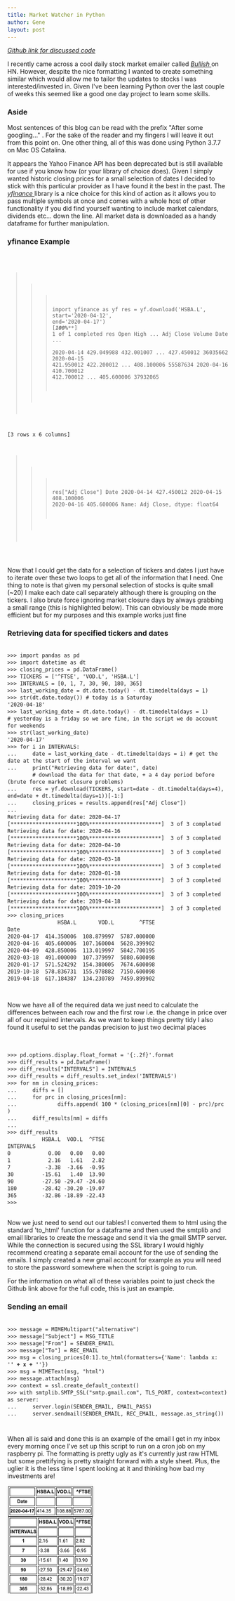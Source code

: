 ```yaml
---
title: Market Watcher in Python
author: Gene
layout: post
---
```


[ *Github link for discussed code* ](https://github.com/Phrax112/MarketWatcher)

I recently came across a cool daily stock market emailer called [ *Bullish* ](https://bullish.email/) on HN. However, despite the nice formatting I wanted to create something similar which would allow me to tailor the updates to stocks I was interested/invested in. Given I've been learning Python over the last couple of weeks this seemed like a good one day project to learn some skills.

<h3>Aside</h3>
Most sentences of this blog can be read with the prefix "After some googling..." . For the sake of the reader and my fingers I will leave it out from this point on. One other thing, all of this was done using Python 3.7.7 on Mac OS Catalina.

It appears the Yahoo Finance API has been deprecated but is still available for use if you know how (or your library of choice does). Given I simply wanted historic closing prices for a small selection of dates I decided to stick with this particular provider as I have found it the best in the past. The [ *yfinance* ](https://pypi.org/project/yfinance/) library is a nice choice for this kind of action as it allows you to pass multiple symbols at once and comes with a whole host of other functionality if you did find yourself wanting to include market calendars, dividends etc... down the line. All market data is downloaded as a handy dataframe for further manipulation.

<h3>yfinance Example</h3>
<pre><code>

>>> import yfinance as yf
>>> res = yf.download('HSBA.L', start='2020-04-12', end='2020-04-17')
[*********************100%***********************]  1 of 1 completed
>>> res
                  Open        High  ...   Adj Close    Volume
Date                                ...                      
2020-04-14  429.049988  432.001007  ...  427.450012  36035662
2020-04-15  421.950012  422.200012  ...  408.100006  55587634
2020-04-16  410.700012  412.700012  ...  405.600006  37932065

[3 rows x 6 columns]
>>> res["Adj Close"]
Date
2020-04-14    427.450012
2020-04-15    408.100006
2020-04-16    405.600006
Name: Adj Close, dtype: float64

</code></pre>

Now that I could get the data for a selection of tickers and dates I just have to iterate over these two loops to get all of the information that I need. One thing to note is that given my personal selection of stocks is quite small (~20) I make each date call separately although there is grouping on the tickers. I also brute force ignoring market closure days by always grabbing a small range (this is highlighted below). This can obviously be made more efficient but for my purposes and this example works just fine

<h3>Retrieving data for specified tickers and dates</h3>
<pre><code>
>>> import pandas as pd
>>> import datetime as dt
>>> closing_prices = pd.DataFrame()
>>> TICKERS = ['^FTSE', 'VOD.L', 'HSBA.L']
>>> INTERVALS = [0, 1, 7, 30, 90, 180, 365]
>>> last_working_date = dt.date.today() - dt.timedelta(days = 1)
>>> str(dt.date.today()) # today is a Saturday
'2020-04-18'
>>> last_working_date = dt.date.today() - dt.timedelta(days = 1)
# yesterday is a friday so we are fine, in the script we do account for weekends
>>> str(last_working_date)
'2020-04-17'
>>> for i in INTERVALS:
...     date = last_working_date - dt.timedelta(days = i) # get the date at the start of the interval we want
...     print("Retrieving data for date:", date)
        # download the data for that date, + a 4 day period before (brute force market closure problems)
...     res = yf.download(TICKERS, start=date - dt.timedelta(days=4), end=date + dt.timedelta(days=1))[-1:]
...     closing_prices = results.append(res["Adj Close"])
...
Retrieving data for date: 2020-04-17
[*********************100%***********************]  3 of 3 completed
Retrieving data for date: 2020-04-16
[*********************100%***********************]  3 of 3 completed
Retrieving data for date: 2020-04-10
[*********************100%***********************]  3 of 3 completed
Retrieving data for date: 2020-03-18
[*********************100%***********************]  3 of 3 completed
Retrieving data for date: 2020-01-18
[*********************100%***********************]  3 of 3 completed
Retrieving data for date: 2019-10-20
[*********************100%***********************]  3 of 3 completed
Retrieving data for date: 2019-04-18
[*********************100%***********************]  3 of 3 completed
>>> closing_prices
                HSBA.L       VOD.L        ^FTSE
Date                                           
2020-04-17  414.350006  108.879997  5787.000000
2020-04-16  405.600006  107.160004  5628.399902
2020-04-09  428.850006  113.019997  5842.700195
2020-03-18  491.000000  107.379997  5080.600098
2020-01-17  571.524292  154.380005  7674.600098
2019-10-18  578.836731  155.978882  7150.600098
2019-04-18  617.184387  134.230789  7459.899902

</code></pre>

Now we have all of the required data we just need to calculate the differences between each row and the first row i.e. the change in price over all of our required intervals. As we want to keep things pretty tidy I also found it useful to set the pandas precision to just two decimal places

<pre><code>

>>> pd.options.display.float_format = '{:.2f}'.format
>>> diff_results = pd.DataFrame()
>>> diff_results["INTERVALS"] = INTERVALS
>>> diff_results = diff_results.set_index('INTERVALS')
>>> for nm in closing_prices:
...     diffs = []
...     for prc in closing_prices[nm]:
...             diffs.append( 100 * (closing_prices[nm][0] - prc)/prc )
...     diff_results[nm] = diffs
...
>>> diff_results
           HSBA.L  VOD.L  ^FTSE
INTERVALS                      
0            0.00   0.00   0.00
1            2.16   1.61   2.82
7           -3.38  -3.66  -0.95
30         -15.61   1.40  13.90
90         -27.50 -29.47 -24.60
180        -28.42 -30.20 -19.07
365        -32.86 -18.89 -22.43
>>>

</code></pre>

Now we just need to send out our tables! I converted them to html using the standard 'to_html' function for a dataframe and then used the smtplib and email libraries to create the message and send it via the gmail SMTP server. While the connection is secured using the SSL library I would highly recommend creating a separate email account for the use of sending the emails. I simply created a new gmail account for example as you will need to store the password somewhere when the script is going to run.

For the information on what all of these variables point to just check the Github link above for the full code, this is just an example.

<h3>Sending an email</h3>
<pre><code>
>>> message = MIMEMultipart("alternative")
>>> message["Subject"] = MSG_TITLE
>>> message["From"] = SENDER_EMAIL
>>> message["To"] = REC_EMAIL
>>> msg = closing_prices[0:1].to_html(formatters={'Name': lambda x:   '<b>' + x + '</b>'})
>>> msg = MIMEText(msg, "html")
>>> message.attach(msg)
>>> context = ssl.create_default_context()
>>> with smtplib.SMTP_SSL("smtp.gmail.com", TLS_PORT, context=context) as server:
...     server.login(SENDER_EMAIL, EMAIL_PASS)
...     server.sendmail(SENDER_EMAIL, REC_EMAIL, message.as_string())

</pre></code>

When all is said and done this is an example of the email I get in my inbox every morning once I've set up this script to run on a cron job on my raspberry pi. The formatting is pretty ugly as it's currently just raw HTML but some prettifying is pretty straight forward with a style sheet. Plus, the uglier it is the less time I spent looking at it and thinking how bad my investments are!

![Email Message](assets/images/marketwatcher_example.png)
